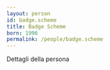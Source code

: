 ```yaml
---
layout: person
id: badge.scheme
title: Badge Scheme
born: 1996
permalink: /people/badge.scheme
---
```


Dettagli della persona 